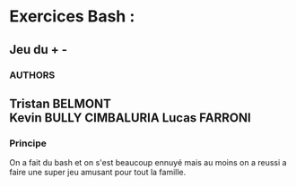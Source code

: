 # Exercices Bash :

## Jeu du + -

### AUTHORS
Tristan BELMONT  
Kevin BULLY CIMBALURIA
Lucas FARRONI  
-------------------------------------------------


### Principe
On a fait du bash et on s'est beaucoup ennuyé mais au moins on a reussi a faire une super jeu amusant pour tout la famille.